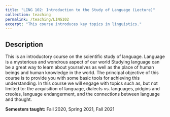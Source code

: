 ```yaml
---
title: "LING 102: Introduction to the Study of Language (Lecture)"
collection: teaching
permalink: /teaching/LING102
excerpt: "This course introduces key topics in linguistics."
---
```


## Description
This is an introductory course on the scientific study of language. Language is a mysterious and wondrous aspect of our world Studying language can be a great way to learn about yourselves as well as the place of human beings and human knowledge in the world. The principal objective of this course is to provide you with some basic tools for achieving this understanding. In this course we will engage with topics such as, but not limited to: the acquisition of language, dialects vs. languages, pidgins and creoles, language endangerment, and the connections between language and thought.

**Semesters taught:** Fall 2020, Spring 2021, Fall 2021
